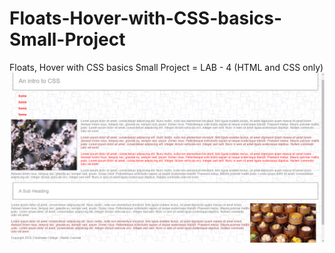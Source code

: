 # Floats-Hover-with-CSS-basics-Small-Project
Floats, Hover with CSS basics Small Project = LAB - 4 (HTML and CSS only)
![](images/IntroToCSS.png)     

